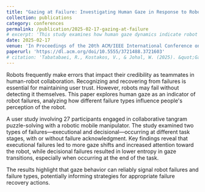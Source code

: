 ```yaml
---
title: "Gazing at Failure: Investigating Human Gaze in Response to Robot Failure in Collaborative Tasks"  
collection: publications  
category: conferences  
permalink: /publication/2025-02-17-gazing-at-failure  
# excerpt: 'This study examines how human gaze dynamics indicate robot failures in collaborative tasks, affecting trust and perception.'  
date: 2025-02-17
venue: 'In Proceedings of the 20th ACM/IEEE International Conference on Human-Robot Interaction (HRI25) 2025'  
paperurl: 'https://dl.acm.org/doi/10.5555/3721488.3721603'  
# citation: 'Tabatabaei, R., Kostakos, V., & Johal, W. (2025). &quot;Gazing at Failure: Investigating Human Gaze in Response to Robot Failure in Collaborative Tasks.&quot; <i>Proceedings of the 2025 ACM/IEEE International Conference on Human-Robot Interaction</i>, 939–948.'  
---
```


Robots frequently make errors that impact their credibility as teammates in human-robot collaboration. Recognizing and recovering from failures is essential for maintaining user trust. However, robots may fail without detecting it themselves. This paper explores human gaze as an indicator of robot failures, analyzing how different failure types influence people's perception of the robot.

A user study involving 27 participants engaged in collaborative tangram puzzle-solving with a robotic mobile manipulator. The study examined two types of failures—executional and decisional—occurring at different task stages, with or without failure acknowledgment. Key findings reveal that executional failures led to more gaze shifts and increased attention toward the robot, while decisional failures resulted in lower entropy in gaze transitions, especially when occurring at the end of the task.

The results highlight that gaze behavior can reliably signal robot failures and failure types, potentially informing strategies for appropriate failure recovery actions.
